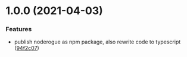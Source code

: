 # 1.0.0 (2021-04-03)


### Features

* publish noderogue as npm package, also rewrite code to typescript ([94f2c07](https://github.com/rafalmaciejewski/noderogue/commit/94f2c0759bb17fdeb8226dfe8403ca3aec986edc))
